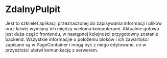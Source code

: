 # ZdalnyPulpit
Jest to szklielet aplikacji przeznaczonej do zapisywania informacji i plików oraz łatwej wymiany ich między wieloma komputerami. 
Aktualnie gotowa jest duża część frontendu, w następnej kolejności przygotowny zostanie backend. 
Wszystkie informacjie o położeniu bloków i ich zawartości zapisane są w PageContainer i mogą być z niego edytowane, co w przyszłości ułatwi komunikację z serwerem.
